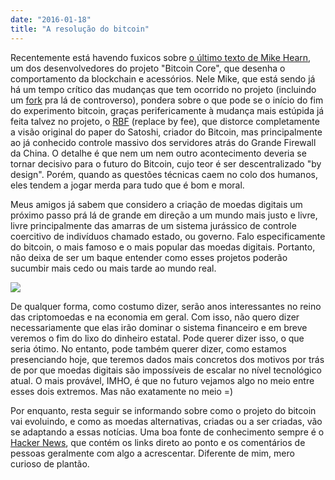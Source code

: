 ```yaml
---
date: "2016-01-18"
title: "A resolução do bitcoin"
---
```

Recentemente está havendo fuxicos sobre [o último texto de Mike Hearn](https://medium.com/@octskyward/the-resolution-of-the-bitcoin-experiment-dabb30201f7#.byqa8kj97), um dos desenvolvedores do projeto "Bitcoin Core", que desenha o comportamento da blockchain e acessórios. Nele Mike, que está sendo já há um tempo crítico das mudanças que tem ocorrido no projeto (incluindo um [fork](https://medium.com/faith-and-future/why-is-bitcoin-forking-d647312d22c1#.khrfklcsn) pra lá de controverso), pondera sobre o que pode se o início do fim do experimento bitcoin, graças perifericamente à mudança mais estúpida já feita talvez no projeto, o [RBF](https://medium.com/@octskyward/replace-by-fee-43edd9a1dd6d#.ityek2t45) (replace by fee), que distorce completamente a visão original do paper do Satoshi, criador do Bitcoin, mas principalmente ao já conhecido controle massivo dos servidores atrás do Grande Firewall da China. O detalhe é que nem um nem outro acontecimento deveria se tornar decisivo para o futuro do Bitcoin, cujo teor é ser descentralizado "by design". Porém, quando as questões técnicas caem no colo dos humanos, eles tendem a jogar merda para tudo que é bom e moral.

Meus amigos já sabem que considero a criação de moedas digitais um próximo passo prá lá de grande em direção a um mundo mais justo e livre, livre principalmente das amarras de um sistema jurássico de controle coercitivo de indivíduos chamado estado, ou governo. Falo especificamente do bitcoin, o mais famoso e o mais popular das moedas digitais. Portanto, não deixa de ser um baque entender como esses projetos poderão sucumbir mais cedo ou mais tarde ao mundo real.

![](http://i.imgur.com/arDXYon.jpg)

De qualquer forma, como costumo dizer, serão anos interessantes no reino das criptomoedas e na economia em geral. Com isso, não quero dizer necessariamente que elas irão dominar o sistema financeiro e em breve veremos o fim do lixo do dinheiro estatal. Pode querer dizer isso, o que seria ótimo. No entanto, pode também querer dizer, como estamos presenciando hoje, que teremos dados mais concretos dos motivos por trás de por que moedas digitais são impossíveis de escalar no nível tecnológico atual. O mais provável, IMHO, é que no futuro vejamos algo no meio entre esses dois extremos. Mas não exatamente no meio =)

Por enquanto, resta seguir se informando sobre como o projeto do bitcoin vai evoluindo, e como as moedas alternativas, criadas ou a ser criadas, vão se adaptando a essas notícias. Uma boa fonte de conhecimento sempre é o [Hacker News](https://news.ycombinator.com/), que contém os links direto ao ponto e os comentários de pessoas geralmente com algo a acrescentar. Diferente de mim, mero curioso de plantão.
